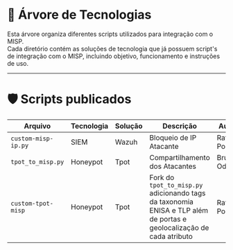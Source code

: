 
# 📘 Árvore de Tecnologias

Esta árvore organiza diferentes scripts utilizados para integração com o MISP.  
Cada diretório contém as soluções de tecnologia que já possuem script's de integração com o MISP, incluindo objetivo, funcionamento e instruções de uso.

---

# 🛡️ Scripts publicados

| Arquivo | Tecnologia | Solução | Descrição | Autor |
|---------|------------|---------|-----------|-------|
| `custom-misp-ip.py`| SIEM | Wazuh | Bloqueio de IP Atacante| Rafael Pontes |
| `tpot_to_misp.py` | Honeypot | Tpot | Compartilhamento dos Atacantes | Bruno Odon|
| `custom-tpot-misp` | Honeypot | Tpot | Fork do `tpot_to_misp.py` adicionando tags da taxonomia ENISA e TLP além de portas e geolocalização de cada atributo | Rafael Pontes |
